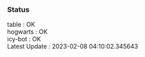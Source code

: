 ### Status


table : OK  
hogwarts : OK  
icy-bot : OK  
Latest Update : 2023-02-08 04:10:02.345643
